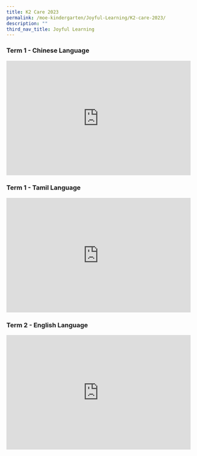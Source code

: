 ```yaml
---
title: K2 Care 2023
permalink: /moe-kindergarten/Joyful-Learning/K2-care-2023/
description: ""
third_nav_title: Joyful Learning
---
```

### Term 1 - Chinese Language

<iframe src="https://docs.google.com/presentation/d/e/2PACX-1vSN7nvlwQu3RPBjwU8h2YCLF_e5tQaUFQCtOH55PGTTfYxfmZGVG8owFoBzAG6eMmeddI7PMx0ruaBr/embed?start=true&amp;loop=true&amp;delayms=3000" frameborder="0" width="480" height="299" allowfullscreen="true"></iframe>

### Term 1 - Tamil Language
<iframe allowfullscreen="true" height="299" width="480" frameborder="0" src="https://docs.google.com/presentation/d/e/2PACX-1vSw4N6dMubQXrBD2TA0mGUV575JQvGGQ9o9ijPm250nLqAr-Gj6v3ZpORLdguD8rKEMJrGoCkLuQCH0/embed?start=true&amp;loop=true&amp;delayms=3000"></iframe>

### Term 2 - English Language
<iframe src="https://docs.google.com/presentation/d/e/2PACX-1vQ9oaLSNrRHhPMpu-TZveYP5paW5xeVDVVDnffm4BC1Go0VQpMCugLbeGLtKgaZV6kMRMuiBFVJgVQr/embed?start=true&amp;loop=true&amp;delayms=3000" frameborder="0" width="480" height="299" allowfullscreen="true"></iframe>